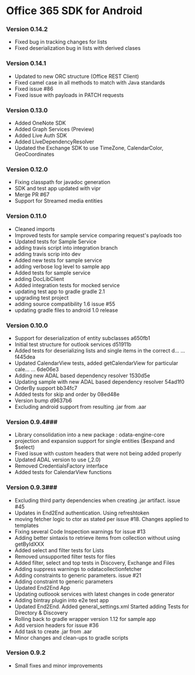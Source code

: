 # Office 365 SDK for Android  #
 
 ### Version 0.14.2 ### 

* Fixed bug in tracking changes for lists
* Fixed deserialization bug in lists with derived clases

 ### Version 0.14.1 ### 
 
* Updated to new ORC structure (Office REST Client)
* Fixed camel case in all methods to match with Java standards
* Fixed issue #86
* Fixed issue with payloads in PATCH requests

 ### Version 0.13.0 ### 

* Added OneNote SDK 
* Added Graph Services (Preview)
* Added Live Auth SDK
* Added LiveDependencyResolver
* Updated the Exchange SDK to use TimeZone, CalendarColor, GeoCoordinates
 
 ### Version 0.12.0 ### 

* Fixing classpath for javadoc generation
* SDK and test app updated with vipr
* Merge PR #67
* Support for Streamed media entities

 ### Version 0.11.0 ###

*  Cleaned imports
*  Improved tests for sample service comparing request's payloads too
*  Updated tests for Sample Service
*  adding travis script into integration branch
*  adding travis scrip into dev
*  Added new tests for sample service
*  adding verbose log level to sample app
*  Added tests for sample service
*  adding DocLibClient
*  Added integration tests for mocked service
*  updating test app to gradle gradle 2.1
*  upgrading test project
*  adding source compatibility 1.6 issue #55
*  updating gradle files to android 1.0 release


### Version 0.10.0 ###

*	Support for deserialization of entity subclasses	a650fb1
*	Initial test structure for outlook services	d51911b
* Added tests for deserializing lists and single items in the correct d… …	f445dea
*	Updated CalendarView tests, added getCalendarView for particular cale… …	6de06e3
* Adding new ADAL based dependency resolver	1530d5e
* Updating sample with new ADAL based dependency resolver	54ad1f0
* OrderBy support	bb34fc7
* Added tests for skip and order by	08ed48e
* Version bump	d9637b6
*	Excluding android support from resulting .jar from .aar


### Version 0.9.4###

* Library consolidation into a new package : odata-engine-core
* projection and expansion support for single entities ($expand and $select)
* Fixed issue with custom headers that were not being added properly
* Updated ADAL version to use (,2.0)
* Removed CredentialsFactory interface
* Added tests for CalendarView functions

### Version 0.9.3###

* Excluding third party dependencies when creating .jar artifact. issue #45
* Updates in End2End authentication. Using refreshtoken
* moving fetcher logic to ctor as stated per issue #18. Changes applied to templates
* Fixing several Code Inspection warnings for issue #13
* Adding better sintaxis to retrieve items from collection without using getByIdXXX
* Added select and filter tests for Lists
* Removed unsupported filter tests for files
* Added filter, select and top tests in Discovery, Exchange and Files
* Adding suppress warnings to odatacollectionfetcher
* Adding constraints to generic parameters. issue #21
* Adding constraint to generic parameters
* Updated End2End App
* Updating outloook services with latest changes in code generator
* Adding bintray plugin into e2e test app
* Updated End2End. Added general_settings.xml Started adding Tests for Directory & Discovery
* Rolling back to gradle wrapper version 1.12 for sample app
* Add version headers for issue #36
* Add task to create .jar from .aar
* Minor changes and clean-ups to gradle scripts

### Version 0.9.2 ###
* Small fixes and minor improvements
